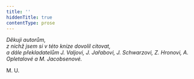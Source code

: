 ```yaml
---
title: ''
hiddenTitle: true
contentType: prose
---
```


<section>

_Děkuji autorům,  
z nichž jsem si v této knize dovolil citovat,  
a dále překladatelům J. Valjovi, J. Jařabovi, J. Schwarzovi, Z. Hronovi, A. Opletalové a M. Jacobsenové._

M. U.

</section>
